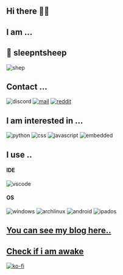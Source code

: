## Hi there 👋🗿

## I am ...
## 🐑 sleepntsheep

![shep](https://stickershop.line-scdn.net/stickershop/v1/sticker/66830800/android/sticker.png;compress=false)

## Contact ...
![discord](https://img.shields.io/badge/sleepntsheep%200001-536dfe?style=for-the-badge&logoColor=white&logo=discord)
<a href="mailto:<nowiki>sleepntsheep@protonmail.com" rel="some text">![mail](https://img.shields.io/badge/protonmail-282B34?style=for-the-badge&logoColor=white&logo=protonmail)</a>
[![reddit](https://img.shields.io/badge/reddit-ff3333?style=for-the-badge&logoColor=white&logo=reddit)](https://www.reddit.com/user/sleepypaam)

## I am interested in ...
![python](https://img.shields.io/badge/python-ab47bc?style=for-the-badge&logoColor=white&logo=python)
![css](https://img.shields.io/badge/CSS3-ffeb3b?style=for-the-badge&logo=css3&logoColor=white)
![javascript](https://img.shields.io/badge/javascript-1572B6?style=for-the-badge&logo=javascript&logoColor=white)
![embedded](https://img.shields.io/badge/embedded-263238?style=for-the-badge&logo=arduino&logoColor=white)

## I use ..

#### IDE
![vscode](https://img.shields.io/badge/vscode-2196f3?style=for-the-badge&logoColor=white&logo=visual%20studio%20code)

#### OS
![windows](https://img.shields.io/badge/Windows-37474f?style=for-the-badge&logoColor=white&logo=windows)
![archlinux](https://img.shields.io/badge/Arch%20Linux-304ffe?style=for-the-badge&logoColor=white&logo=archlinux)
![android](https://img.shields.io/badge/Android-689f38?style=for-the-badge&logo=android&logoColor=white)
![ipados](https://img.shields.io/badge/Ipad%20os-90a4ae?style=for-the-badge&logoColor=white&logo=apple)

## [You can see my blog here..](https://sleepntsheep.github.io)
## [Check if i am awake](http://api.papangkorn.com/wake)

[![ko-fi](https://ko-fi.com/img/githubbutton_sm.svg)](https://ko-fi.com/sleepntsheep)
